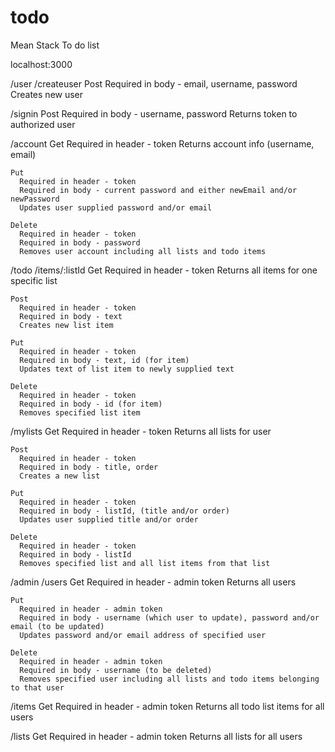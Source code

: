 # todo
Mean Stack To do list

localhost:3000

/user
  /createuser
    Post
      Required in body - email, username, password
      Creates new user


  /signin
    Post
      Required in body - username, password
      Returns token to authorized user


  /account
    Get
      Required in header - token
      Returns account info (username, email)

    Put
      Required in header - token
      Required in body - current password and either newEmail and/or newPassword
      Updates user supplied password and/or email

    Delete
      Required in header - token
      Required in body - password
      Removes user account including all lists and todo items


/todo
  /items/:listId
    Get
      Required in header - token
      Returns all items for one specific list

    Post
      Required in header - token
      Required in body - text
      Creates new list item

    Put
      Required in header - token
      Required in body - text, id (for item)
      Updates text of list item to newly supplied text

    Delete
      Required in header - token
      Required in body - id (for item)
      Removes specified list item


  /mylists
    Get
      Required in header - token
      Returns all lists for user

    Post
      Required in header - token
      Required in body - title, order
      Creates a new list

    Put
      Required in header - token
      Required in body - listId, (title and/or order)
      Updates user supplied title and/or order

    Delete
      Required in header - token
      Required in body - listId
      Removes specified list and all list items from that list


/admin
  /users
    Get
      Required in header - admin token
      Returns all users

    Put
      Required in header - admin token
      Required in body - username (which user to update), password and/or email (to be updated)
      Updates password and/or email address of specified user

    Delete
      Required in header - admin token
      Required in body - username (to be deleted)
      Removes specified user including all lists and todo items belonging to that user

  /items
    Get
      Required in header - admin token
      Returns all todo list items for all users

  /lists
    Get
      Required in header - admin token
      Returns all lists for all users
